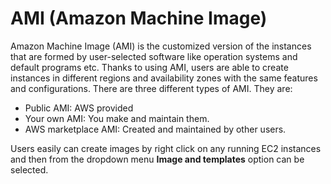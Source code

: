 # AMI (Amazon Machine Image)

Amazon Machine Image (AMI) is the customized version of the instances that are formed by user-selected software like operation systems and default programs etc. Thanks to using AMI, users are able to create instances in different regions and availability zones with the same features and configurations. There are three different types of AMI. They are:

* Public AMI: AWS provided
* Your own AMI: You make and maintain them.
* AWS marketplace AMI: Created and maintained by other users.

Users easily can create images by right click on any running EC2 instances and then from the dropdown menu **Image and templates** option can be selected.
